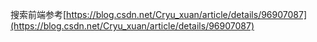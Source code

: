 搜索前端参考[https://blog.csdn.net/Cryu_xuan/article/details/96907087](https://blog.csdn.net/Cryu_xuan/article/details/96907087)